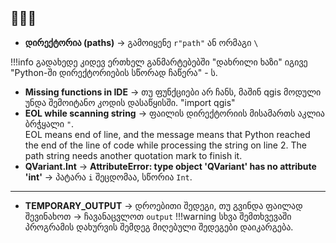 ## 🔎🔎🔎

 

- **დირექტორია (paths)** → გამოიყენე `r"path"` ან ორმაგი `\`

!!!info
    გადახედე კიდევ ერთხელ განმარტებებში "დახრილი ხაზი" იგივე "Python-ში დირექტორიების სწორად ჩაწერა" - ს.

- **Missing functions in IDE** → თუ ფუნქციები არ ჩანს, მაშინ qgis მოდული უნდა შემოიტანო კოდის დასაწყისში. "import qgis"
- **EOL while scanning string** → ფაილის დირექტორიის მისამართს აკლია ბრჭყალი `"`.  
EOL means end of line, and the message means that Python reached the end of the line of code while processing the string on line 2. The path string needs another quotation mark to finish it. 
- **QVariant.Int** → **AttributeError: type object 'QVariant' has no attribute 'int'** → პატარა `i` შეცდომაა, სწორია `Int`.


---

- **TEMPORARY_OUTPUT** → დროებითი შედეგი, თუ გვინდა ფაილად შევინახოთ → ჩავანაცვლოთ `output`
!!!warning
    სხვა შემთხვევაში პროგრამის დახურვის შემდეგ მიღებული შედეგები დაიკარგება.